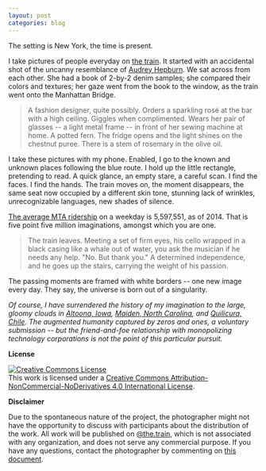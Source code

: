 ```yaml
---
layout: post
categories: blog
---
```


The setting is New York, the time is present. 

I take pictures of people everyday on [the train](https://instagram.com/the.train). It started with an accidental shot of the uncanny resemblance of [Audrey Hepburn](https://instagram.com/p/9GjVfiCl__/). We sat across from each other. She had a book of 2-by-2 denim samples; she compared their colors and textures; her gaze went from the book to the window, as the train went onto the Manhattan Bridge. 

> A fashion designer, quite possibly. Orders a sparkling rosé at the bar with a high ceiling. Giggles when complimented. Wears her pair of glasses -- a light metal frame -- in front of her sewing machine at home. A potted fern. The fridge opens and the light shines on the chestnut puree. There is a stem of rosemary in the olive oil.  

I take these pictures with my phone. Enabled, I go to the known and unknown places following the blue route. I hold up the little rectangle, pretending to read. A quick glance, an empty stare, a careful scan. I find the faces. I find the hands. The train moves on, the moment disappears, the same seat now occupied by a different skin tone, stunning lack of wrinkles, unrecognizable languages, new shades of silence. 

[The average MTA ridership](http://web.mta.info/nyct/facts/ridership/) on a weekday is 5,597,551, as of 2014. That is five point five million imaginations, amongst which you are one.

> The train leaves. Meeting a set of firm eyes, his cello wrapped in a black casing like a whale out of water, you ask the musician if he needs any help. "No. But thank you." A determined independence, and he goes up the stairs, carrying the weight of his passion.

The passing moments are framed with white borders -- one new image every day. They say, the universe is born out of a singularity.

_Of course, I have surrendered the history of my imagination to the large, gloomy clouds in [Altoona, Iowa](https://www.facebook.com/AltoonaDataCenter), [Maiden, North Carolina](http://www.datacenterknowledge.com/the-apple-data-center-faq/), and [Quilicura, Chile](http://www.google.com/about/datacenters/inside/locations/index.html). The augmented humanity captured by zeros and ones, a voluntary submission -- but the friend-and-foe relationship with monopolizing technology corporations is not the point of this particular pursuit._

**License**

<a rel="license" href="http://creativecommons.org/licenses/by-nc-nd/4.0/"><img alt="Creative Commons License" style="border-width:0" src="https://i.creativecommons.org/l/by-nc-nd/4.0/88x31.png" /></a><br />This work is licensed under a <a rel="license" href="http://creativecommons.org/licenses/by-nc-nd/4.0/">Creative Commons Attribution-NonCommercial-NoDerivatives 4.0 International License</a>.

**Disclaimer**

Due to the spontaneous nature of the project, the photographer might not have the opportunity to discuss with participants about the distribution of the work. All work will be published on [@the.train](https://instagram.com/the.train), which is not associated with any organization, and does not serve any commercial purpose. If you have any questions, contact the photographer by commenting on [this document](https://gist.github.com/jueyang/968cf7898df7c01784c6).